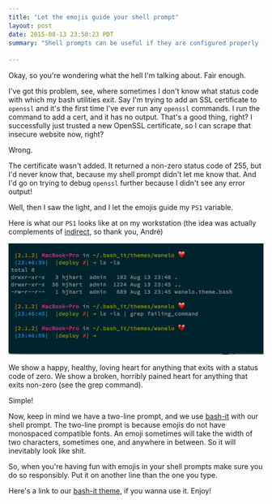 ```yaml
---
title: "Let the emojis guide your shell prompt"
layout: post
date: 2015-08-13 23:50:23 PDT
summary: "Shell prompts can be useful if they are configured properly (and let's have some fun while we're at it)."

---
```

<span class='newthought'>Okay, so you're wondering what</span> the hell I'm talking about. Fair enough.

I've got this problem, see, where sometimes I don't know what status code with which my bash utilities exit.  Say I'm trying to add an SSL certificate to `openssl` and it's the first time I've ever run any `openssl` commands. I run the command to add a cert, and it has no output. That's a good thing, right? I successfully just trusted a new OpenSSL certificate, so I can scrape that insecure website now, right?

Wrong.

The certificate wasn't added. It returned a non-zero status code of 255, but I'd never know that, because my shell prompt didn't let me know that. And I'd go on trying to debug `openssl` further because I didn't see any error output!

Well, then I saw the light, and I let the emojis guide my `PS1` variable.

Here is what our `PS1` looks like at on my workstation (the idea was actually complements of [indirect][indirect_github], so thank you, André)

<img src="/images/shell_prompt.png" alt="Beautiful shell prompt that we made at wanelo"/>

We show a happy, healthy, loving heart for anything that exits with a status code of zero. We show a broken, horribly pained heart for anything that exits non-zero (see the grep command).

Simple!

Now, keep in mind we have a two-line prompt, and we use [bash-it][bash-it] with our shell prompt. The two-line prompt is because emojis do not have monospaced compatible fonts. An emoji sometimes will take the width of two characters, sometimes one, and anywhere in between. So it will inevitably look like shit.

So, when you're having fun with emojis in your shell prompts make sure you do so responsibly. Put it on another line than the one you type.

Here's a link to our [bash-it theme][bash-it-theme], if you wanna use it. Enjoy!


[indirect_github]: https://github.com/indirect
[bash-it]: https://github.com/Bash-it/bash-it
[bash-it-theme]: https://github.com/wanelo/bash-it/blob/7c1ecce354da0c2fbef8c7d365c754d934aff585/themes/wanelo/wanelo.theme.bash "wanelo's bash-it theme"

